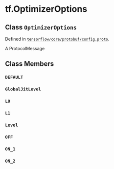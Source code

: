 <div itemscope itemtype="http://developers.google.com/ReferenceObject">
<meta itemprop="name" content="tf.OptimizerOptions" />
<meta itemprop="path" content="Stable" />
<meta itemprop="property" content="DEFAULT"/>
<meta itemprop="property" content="GlobalJitLevel"/>
<meta itemprop="property" content="L0"/>
<meta itemprop="property" content="L1"/>
<meta itemprop="property" content="Level"/>
<meta itemprop="property" content="OFF"/>
<meta itemprop="property" content="ON_1"/>
<meta itemprop="property" content="ON_2"/>
</div>

# tf.OptimizerOptions

## Class `OptimizerOptions`





Defined in [`tensorflow/core/protobuf/config.proto`](/code/stable/tensorflow/core/protobuf/config.proto).

A ProtocolMessage

## Class Members

<h3 id="DEFAULT"><code>DEFAULT</code></h3>

<h3 id="GlobalJitLevel"><code>GlobalJitLevel</code></h3>

<h3 id="L0"><code>L0</code></h3>

<h3 id="L1"><code>L1</code></h3>

<h3 id="Level"><code>Level</code></h3>

<h3 id="OFF"><code>OFF</code></h3>

<h3 id="ON_1"><code>ON_1</code></h3>

<h3 id="ON_2"><code>ON_2</code></h3>

